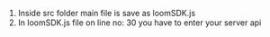 1. Inside src folder main file is save as loomSDK.js
2. In loomSDK.js file on line no: 30 you have to enter your server api